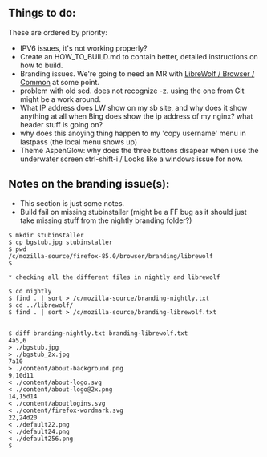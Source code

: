 Things to do:
-------------

These are ordered by priority:

* IPV6 issues, it's not working properly?
* Create an HOW_TO_BUILD.md to contain better, detailed instructions on how to build.
* Branding issues. We're going to need an MR with [LibreWolf / Browser / Common](https://gitlab.com/librewolf-community/browser/common) at some point.
* problem with old sed. does not recognize -z. using the one from Git might be a work around.
* What IP address does LW show on my sb site, and why does it show anything at all when Bing does show
the ip address of my nginx? what header stuff is going on?
* why does this anoying thing happen to my 'copy username' menu in lastpass (the local menu shows up)
* Theme AspenGlow: why does the three buttons disapear when i use the underwater screen ctrl-shift-i / Looks like a windows issue for now.

Notes on the branding issue(s):
-------------------------------

* This section is just some notes.
* Build fail on missing stubinstaller (might be a FF bug as it should just take missing
stuff from the nightly branding folder?)

```
$ mkdir stubinstaller
$ cp bgstub.jpg stubinstaller
$ pwd
/c/mozilla-source/firefox-85.0/browser/branding/librewolf
$

* checking all the different files in nightly and librewolf

$ cd nightly
$ find . | sort > /c/mozilla-source/branding-nightly.txt
$ cd ../librewolf/
$ find . | sort > /c/mozilla-source/branding-librewolf.txt


$ diff branding-nightly.txt branding-librewolf.txt
4a5,6
> ./bgstub.jpg
> ./bgstub_2x.jpg
7a10
> ./content/about-background.png
9,10d11
< ./content/about-logo.svg
< ./content/about-logo@2x.png
14,15d14
< ./content/aboutlogins.svg
< ./content/firefox-wordmark.svg
22,24d20
< ./default22.png
< ./default24.png
< ./default256.png
$
```

